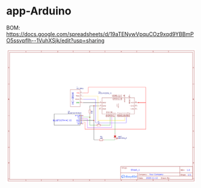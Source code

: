 # app-Arduino
BOM: https://docs.google.com/spreadsheets/d/19aTENywVpquCOz9xqd9YBBmPO5ssvpflh--1VuhXSjk/edit?usp=sharing

![Schematic](images/Schematic_Cane_2020-11-12_18-26-58.png)
